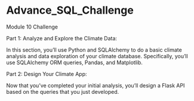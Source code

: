 # Advance_SQL_Challenge
Module 10 Challenge


Part 1: Analyze and Explore the Climate Data:

In this section, you’ll use Python and SQLAlchemy to do a basic climate analysis and data exploration of your climate database. Specifically, you’ll use SQLAlchemy ORM queries, Pandas, and Matplotlib.


Part 2: Design Your Climate App:

Now that you’ve completed your initial analysis, you’ll design a Flask API based on the queries that you just developed.
